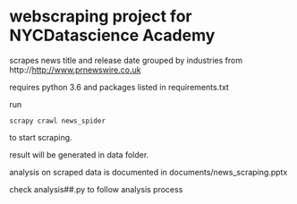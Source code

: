 # webscraping project for NYCDatascience Academy

scrapes news title and release date grouped by industries from http://http://www.prnewswire.co.uk

requires python 3.6 and packages listed in requirements.txt

run

	scrapy crawl news_spider

to start scraping.

result will be generated in data folder.


analysis on scraped data is documented in documents/news_scraping.pptx

check analysis##.py to follow analysis process